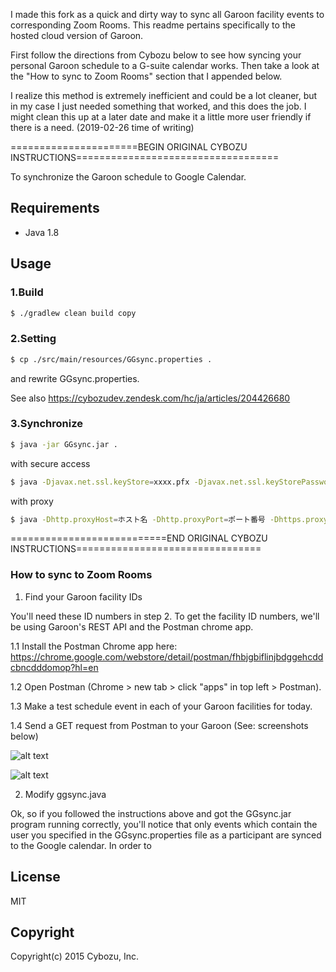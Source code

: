 I made this fork as a quick and dirty way to sync all Garoon facility events to corresponding Zoom Rooms.
This readme pertains specifically to the hosted cloud version of Garoon.

First follow the directions from Cybozu below to see how syncing your personal Garoon schedule to a G-suite calendar works.
Then take a look at the "How to sync to Zoom Rooms" section that I appended below. 

I realize this method is extremely inefficient and could be a lot cleaner, but in my case I just needed something that worked, and this does the job.
I might clean this up at a later date and make it a little more user friendly if there is a need. (2019-02-26 time of writing)

======================BEGIN ORIGINAL CYBOZU INSTRUCTIONS===================================

To synchronize the Garoon schedule to Google Calendar.

## Requirements

- Java 1.8

## Usage

### 1.Build
```sh
$ ./gradlew clean build copy
```

### 2.Setting
```sh
$ cp ./src/main/resources/GGsync.properties .
```

and rewrite GGsync.properties.

See also https://cybozudev.zendesk.com/hc/ja/articles/204426680

### 3.Synchronize
```sh
$ java -jar GGsync.jar .
```

with secure access
```sh
$ java -Djavax.net.ssl.keyStore=xxxx.pfx -Djavax.net.ssl.keyStorePassword=xxxx -Djavax.net.ssl.keyStoreType=PKCS12 -jar GGsync.jar .
```

with proxy
```sh
$ java -Dhttp.proxyHost=ホスト名 -Dhttp.proxyPort=ポート番号 -Dhttps.proxyHost=ホスト名 -Dhttps.proxyPort=ポート番号 -jar GGsync.jar .
```

===========================END ORIGINAL CYBOZU INSTRUCTIONS================================

### How to sync to Zoom Rooms ###

1. Find your Garoon facility IDs

You'll need these ID numbers in step 2. To get the facility ID numbers, we'll be using Garoon's REST API and the Postman chrome app.

  1.1 Install the Postman Chrome app here:
    https://chrome.google.com/webstore/detail/postman/fhbjgbiflinjbdggehcddcbncdddomop?hl=en

  1.2 Open Postman (Chrome > new tab > click "apps" in top left > Postman).

  1.3 Make a test schedule event in each of your Garoon facilities for today. 
  
  1.4 Send a GET request from Postman to your Garoon (See: screenshots below)
  
  ![alt text](https://raw.githubusercontent.com/username/projectname/branch/path/to/img.png)
  
  ![alt text](https://raw.githubusercontent.com/username/projectname/branch/path/to/img.png)

2. Modify ggsync.java

Ok, so if you followed the instructions above and got the GGsync.jar program running correctly, you'll notice that only events which contain the user you specified in the GGsync.properties file as a participant are synced to the Google calendar. In order to 

## License

MIT

## Copyright

Copyright(c) 2015 Cybozu, Inc.
